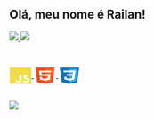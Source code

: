## Olá, meu nome é Railan!

<div>
  <a href="https://github.com/railansantos">
  <img height="180em" src="https://github-readme-stats.vercel.app/api?username=railansantos&show_icons=true&theme=radical&include_all_commits=true&count_private=true"/>
  <img height="180em" src="https://github-readme-stats.vercel.app/api/top-langs/?username=railansantos&layout=compact&langs_count=7&theme=radical"/>
</div>

 ##
 
<div style="display: inline_block"><br>
  <img align="center" alt="Railan-Js" height="30" width="40" src="https://raw.githubusercontent.com/devicons/devicon/master/icons/javascript/javascript-plain.svg">
  <img align="center" alt="Railan-HTML" height="30" width="40" src="https://raw.githubusercontent.com/devicons/devicon/master/icons/html5/html5-original.svg">
  <img align="center" alt="Railan-CSS" height="30" width="40" src="https://raw.githubusercontent.com/devicons/devicon/master/icons/css3/css3-original.svg">
</div> 

 ##
 
 <div>
  <a href="https://www.linkedin.com/in/railan-santos-61b81087/" target="_blank"><img src="https://img.shields.io/badge/-LinkedIn-%230077B5?style=for-the-badge&logo=linkedin&logoColor=white" target="_blank"></a> 
 </div>
